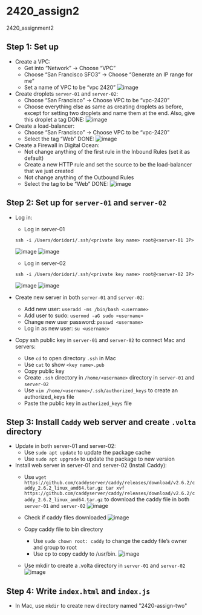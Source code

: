 # 2420_assign2
2420_assignment2

## Step 1: Set up 
- Create a VPC:
  - Get into “Network” → Choose “VPC”
  - Choose “San Francisco SFO3” → Choose “Generate an IP range for me”
  - Set a name of VPC to be “vpc 2420”
    ![image](https://user-images.githubusercontent.com/100324443/205243485-e4aa0f7d-89e7-4040-ad3b-62b11583ab86.png)
- Create droplets `server-01` and `server-02`:
  - Choose “San Francisco” → Choose VPC to be “vpc-2420”
  - Choose everything else as same as creating droplets as before, except for setting two droplets and name them at the end. Also, give this droplet a tag
  DONE:
      ![image](https://user-images.githubusercontent.com/100324443/205243758-5a15a543-3b89-4ec1-b84b-ae8644bfcdcd.png)
- Create a load-balancer:
  - Choose “San Francisco” → Choose VPC to be “vpc-2420”
  - Select the tag “Web”
  DONE:
      ![image](https://user-images.githubusercontent.com/100324443/205243967-a329c4b7-cb06-40d9-b6c0-1b792c02f79c.png)
- Create a Firewall in Digital Ocean:
  - Not change anything of the first rule in the Inbound Rules (set it as default)
  - Create a new HTTP rule and set the source to be the load-balancer that we just created
  - Not change anything of the Outbound Rules
  - Select the tag to be “Web”
  DONE: 
      ![image](https://user-images.githubusercontent.com/100324443/205244165-2eafc52f-abe4-4c31-a76d-af6c61dd2533.png)

## Step 2: Set up for `server-01` and `server-02`
- Log in:
  - Log in server-01
  ```
  ssh -i /Users/doridori/.ssh/<private key name> root@<server-01 IP>
  ```
    ![image](https://user-images.githubusercontent.com/100324443/205245334-b834b4ca-b868-446e-9204-5a4fc45143fd.png)
    ![image](https://user-images.githubusercontent.com/100324443/205245361-b5fa86d2-8722-4b5c-93a7-51b59e118f1a.png)

  - Log in server-02
  ```
  ssh -i /Users/doridori/.ssh/<private key name> root@<server-02 IP>
  ```
    ![image](https://user-images.githubusercontent.com/100324443/205245504-dd6815b6-f6b2-41c0-a3e3-f33642e5c0ff.png)
    ![image](https://user-images.githubusercontent.com/100324443/205245523-b50eeda0-43b0-48cf-a5a0-abe05f93b850.png)

- Create new server in both `server-01` and `server-02`:
  - Add new user: `useradd -ms /bin/bash <username>`
  - Add user to sudo: `usermod -aG sudo <username>`
  - Change new user password: `passwd <username>`
  - Log in as new user: `su <username>`
- Copy ssh public key in `server-01` and `server-02` to connect Mac and servers:
  - Use `cd` to open directory `.ssh` in Mac
  - Use `cat` to show `<key name>.pub`
  - Copy public key
  - Create `.ssh` directory in `/home/<username>` directory in `server-01` and `server-02`
  - Use `vim /home/<username>/.ssh/authorized_keys` to create an authorized_keys file
  - Paste the public key in `authorized_keys` file

## Step 3: Install `Caddy` web server and create `.volta` directory
- Update in both server-01 and server-02:
  - Use `sudo apt update` to update the package cache
  - Use `sudo apt upgrade` to update the package to new version
- Install web server in server-01 and server-02 (Install Caddy):
  - Use `wget https://github.com/caddyserver/caddy/releases/download/v2.6.2/caddy_2.6.2_linux_amd64.tar.gz tar xvf https://github.com/caddyserver/caddy/releases/download/v2.6.2/caddy_2.6.2_linux_amd64.tar.gz` to download the caddy file in both `server-01` and `server-02`
    ![image](https://user-images.githubusercontent.com/100324443/205251317-d57c9b8b-d782-4a58-abdf-e0c6bdb0915c.png)

  - Check if caddy files downloaded
    ![image](https://user-images.githubusercontent.com/100324443/205251467-c12d5b62-eaa7-4e1c-9cd9-a789f8dfa7ea.png)

  - Copy caddy file to bin directory
    - Use `sudo chown root: caddy` to change the caddy file’s owner and group to root
    - Use cp to copy caddy to /usr/bin.
       ![image](https://user-images.githubusercontent.com/100324443/205252553-06f460fa-6883-4b8a-9d55-5fb460d8590c.png)

  - Use mkdir to create a .volta directory in `server-01` and `server-02`
  ![image](https://user-images.githubusercontent.com/100324443/205252690-2e1035bc-2c20-43cc-b939-cbaff7e6def6.png)
  
## Step 4: Write `index.html` and `index.js`
- In Mac, use `mkdir` to create new directory named "2420-assign-two"




